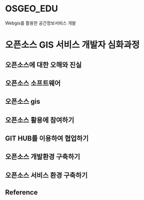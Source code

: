 # OSGEO_EDU
Webgis를 활용한 공간정보서비스 개발

# 오픈소스 GIS 서비스 개발자 심화과정
## 오픈소스에 대한 오해와 진실

## 오픈소스 소프트웨어

## 오픈소스 gis


## 오픈소스 활용에 참여하기

## GIT HUB를 이용하여 협업하기

## 오픈소스 개발환경 구축하기

## 오픈소스 서비스 환경 구축하기

## Reference
